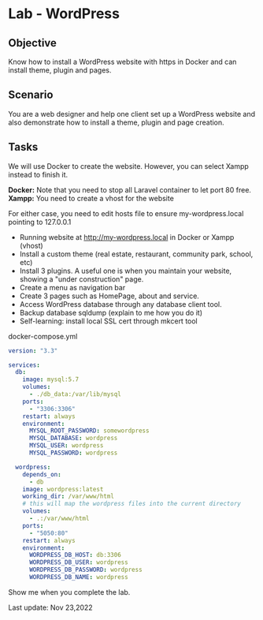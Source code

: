 # Lab - WordPress

## Objective

Know how to install a WordPress website with https in Docker and can install theme, plugin and pages.

## Scenario

You are a web designer and help one client set up a WordPress website and also demonstrate how to install a theme, plugin and page creation.

## Tasks

We will use Docker to create the website. However, you can select Xampp instead to finish it.

**Docker:** Note that you need to stop all Laravel container to let port 80 free.
**Xampp:** You need to create a vhost for the website

For either case, you need to edit hosts file to ensure my-wordpress.local pointing to 127.0.0.1

- Running website at http://my-wordpress.local in Docker or Xampp (vhost)
- Install a custom theme (real estate, restaurant, community park, school, etc)
- Install 3 plugins. A useful one is when you maintain your website, showing a "under construction" page.
- Create a menu as navigation bar
- Create 3 pages such as HomePage, about and service.
- Access WordPress database through any database client tool.
- Backup database sqldump (explain to me how you do it)
- Self-learning: install local SSL cert through mkcert tool

docker-compose.yml

```yml
version: "3.3"

services:
  db:
    image: mysql:5.7
    volumes:
      - ./db_data:/var/lib/mysql
    ports:
      - "3306:3306"
    restart: always
    environment:
      MYSQL_ROOT_PASSWORD: somewordpress
      MYSQL_DATABASE: wordpress
      MYSQL_USER: wordpress
      MYSQL_PASSWORD: wordpress

  wordpress:
    depends_on:
      - db
    image: wordpress:latest
    working_dir: /var/www/html
    # this will map the wordpress files into the current directory
    volumes:
      - .:/var/www/html
    ports:
      - "5050:80"
    restart: always
    environment:
      WORDPRESS_DB_HOST: db:3306
      WORDPRESS_DB_USER: wordpress
      WORDPRESS_DB_PASSWORD: wordpress
      WORDPRESS_DB_NAME: wordpress
```

Show me when you complete the lab.

Last update: Nov 23,2022
